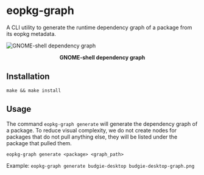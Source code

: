 # eopkg-graph

A CLI utility to generate the runtime dependency graph of a package from its eopkg metadata.

![GNOME-shell dependency graph](https://github.com/guillotjulien/eopkg-graph/blob/main/examples/graph-gnome-shell.png "GNOME-shell dependency graph")
<figcaption style="text-align: center; font-weight: bold;">GNOME-shell dependency graph</figcaption>

## Installation

`make && make install`

## Usage

The command `eopkg-graph generate` will generate the dependency graph of a package.
To reduce visual complexity, we do not create nodes for packages that do not pull anything else, they will be listed under the package that pulled them.

`eopkg-graph generate <package> <graph_path>`

Example: `eopkg-graph generate budgie-desktop budgie-desktop-graph.png`